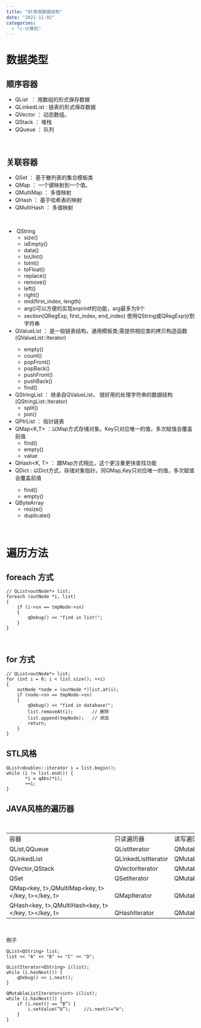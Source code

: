 ```yaml
---
title: "Qt常用数据结构"
date: "2021-11-02"
categories: 
  - "c-计算机"
---
```


# 数据类型

## 顺序容器

- QList  ： 用数组的形式保存数据
- QLinkedList : 链表的形式保存数据
- QVector ： 动态数组。
- QStack ： 堆栈
- QQueue ： 队列

 

## 关联容器

- QSet ： 基于散列表的集合模板类
- QMap ： 一个键映射到一个值。
- QMultiMap ： 多值映射
- QHash ： 基于哈希表的映射
- QMultiHash ： 多值映射

 

-  QString
    - size()
    - isEmpty()
    - data()
    - toUInt()
    - toInt()
    - toFloat()
    - replace()
    - remove()
    - left()
    - right()
    - mid(first\_index, length)
    - arg()可以方便的实现snprintf的功能，arg最多为9个
    - section(QRegExp, first\_index, end\_index) 使用QString或QRegExp分割字符串
- QValueList<T> ： 是一般链表结构，通用模板类;需提供相应类的拷贝构造函数(QValueList<T>::Iterator)
    - empty()
    - count()
    - popFront()
    - popBack()
    - pushFront()
    - pushBack()
    - find()
- QStringList ： 继承自QValueList， 很好用的处理字符串的数据结构 (QStringList::Iterator)
    - split()
    - join()
- QPtrList<T> ： 指针链表
- QMap<K,T> ：以Map方式存储对象。Key只对应唯一的值，多次赋值会覆盖前值
    - find()
    - empty()
    - value
- QHash<K, T> ： 跟Map方式相比，这个更注重更快查找功能
- QDict<T> : 以Dict方式，存储对象指针。同QMap,Key只对应唯一的值，多次赋值会覆盖前值
    - find()
    - empty()
- QByteArray
    - resize()
    - duplicate()

 

# 遍历方法

## foreach 方式

```
// QList<outNode*> list;
foreach (outNode *i, list)
{
    if (i->sn == tmpNode->sn)
    {
        qDebug() << "find in list!";
    }
}
```

 

## for 方式

```
// QList<outNode*> list;
for (int i = 0; i < list.size(); ++i)
{
    outNode *node = (outNode *)list.at(i);
    if (node->sn == tmpNode->sn)
    {
        qDebug() << "find in database!";
        list.removeAt(i);       // 删除
        list.append(tmpNode);   // 添加
        return;
    }
}
```

## STL风格

```
QList<double>::iterator i = list.begin(); 
while (i != list.end()) { 
       *i = qAbs(*i); 
       ++i; 
}
```

## JAVA风格的遍历器

 

<table><tbody><tr><td valign="bottom" width="220">容器</td><td valign="bottom" width="220">只读遍历器</td><td valign="bottom" width="228">读写遍历器</td></tr><tr><td valign="bottom" width="220">QList,QQueue</td><td valign="bottom" width="220">QListIterator</td><td valign="bottom" width="228">QMutableListIterator</td></tr><tr><td valign="bottom" width="220">QLinkedList</td><td valign="bottom" width="220">QLinkedListIterator</td><td valign="bottom" width="228">QMutableLinkedListIterator</td></tr><tr><td valign="bottom" width="220">QVector,QStack</td><td valign="bottom" width="220">QVectorIterator</td><td valign="bottom" width="228">QMutableVectorIterator</td></tr><tr><td valign="bottom" width="220">QSet</td><td valign="bottom" width="220">QSetIterator</td><td valign="bottom" width="228">QMutableSetIterator</td></tr><tr><td valign="bottom" width="220">QMap&lt;key,&nbsp;t&gt;,QMultiMap&lt;key,&nbsp;t&gt;&lt;/key,&nbsp;t&gt;&lt;/key,&nbsp;t&gt;</td><td valign="bottom" width="220">QMapIterator</td><td valign="bottom" width="228">QMutableMapIterator</td></tr><tr><td valign="bottom" width="220">QHash&lt;key,&nbsp;t&gt;,QMultiHash&lt;key,&nbsp;t&gt;&lt;/key,&nbsp;t&gt;&lt;/key,&nbsp;t&gt;</td><td valign="bottom" width="220">QHashIterator</td><td valign="bottom" width="228">QMutableHashIterator</td></tr></tbody></table>

 

例子

```
QList<QString> list;
list << "A" << "B" << "C" << "D";
 
QListIterator<QString> i(list);
while (i.hasNext()) {
    qDebug() << i.next();
}
```

```
QMutableListIterator<int> i(list);
while (i.hasNext()) {
    if (i.next() == “B”) {
        i.setValue(“b”);     //i.next()="b";
    }
}
```
